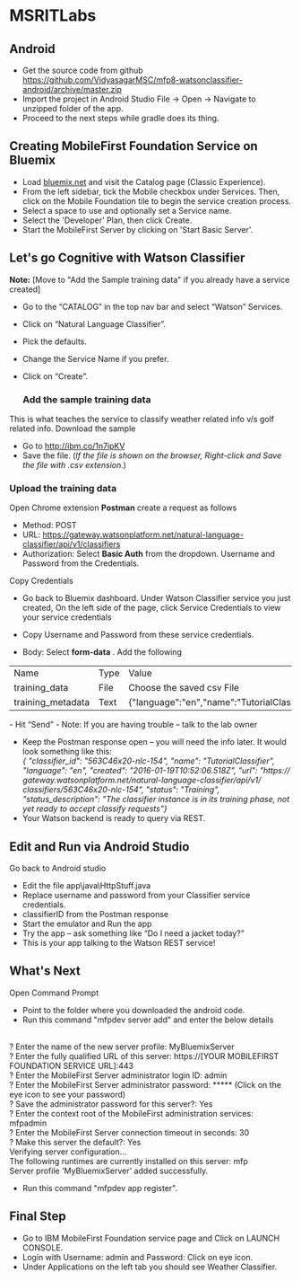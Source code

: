 # MSRITLabs
## Android
- Get the source code from github
https://github.com/VidyasagarMSC/mfp8-watsonclassifier-android/archive/master.zip
- Import the project in Android Studio 
  File -> Open -> Navigate to unzipped folder of the app.
- Proceed to the next steps while gradle does its thing.

## Creating MobileFirst Foundation Service on Bluemix 

- Load [bluemix.net](https://bluemix.net) and visit the Catalog page (Classic Experience).
- From the left sidebar, tick the Mobile checkbox under Services. Then, click on the Mobile Foundation tile to begin the service creation process.
- Select a space to use and optionally set a Service name.
- Select the 'Developer' Plan, then click Create.
- Start the MobileFirst Server by clicking on 'Start Basic Server'.

## Let's go Cognitive with Watson Classifier 
<strong>Note:</strong> [Move to "Add the Sample training data" if you already have a service created]
- Go to the “CATALOG” in the top nav bar and select “Watson” Services.
- Click on “Natural Language Classifier”.
- Pick the defaults.
- Change the Service Name if you prefer.
- Click on “Create”.

    ### Add the sample training data
This is what teaches the service to classify weather related info v/s golf
related info.
Download the sample
  - Go to http://ibm.co/1n7ipKV
  - Save the file. (<em>If the file is shown on the browser, Right-click and Save the file with .csv extension.</em>)

  ### Upload the training data
Open Chrome extension <strong>Postman</strong> create a request as follows
  
  - Method: POST
  - URL: https://gateway.watsonplatform.net/natural-language-classifier/api/v1/classifiers
  - Authorization: Select <strong>Basic Auth</strong> from the dropdown. Username and Password from the Credentials.

 Copy Credentials
  - Go back to Bluemix dashboard. Under Watson Classifier service you just created, On the left side of the page, click Service Credentials to view your service credentials
  - Copy Username and Password from these service credentials.
 
 - Body: Select <strong>form-data</strong> . Add the following
<table>
    <tr>
        <td>Name</td>
        <td>Type</td>
        <td>Value</td>
    </tr> 
   <tr>
     <td>training_data</td>
      <td>File</td>
      <td>Choose the saved csv File</td>
  </tr>
  <tr>
     <td>training_metadata</td>
      <td>Text</td>
      <td>{"language":"en","name":"TutorialClassifier"}</td>
  </tr>
</table>
  - Hit “Send”
  - Note: If you are having trouble – talk to the lab owner
  
- Keep the Postman response open – you will need the info later. It would
look something like this:
<br><em>{ "classifier_id": "563C46x20-nlc-154", "name":
"TutorialClassifier", "language": "en", "created":
"2016-01-19T10:52:06.518Z", "url": "https://
gateway.watsonplatform.net/natural-language-classifier/api/v1/
classifiers/563C46x20-nlc-154", "status": "Training",
"status_description": "The classifier instance is in its training
phase, not yet ready to accept classify requests"}</em>
- Your Watson backend is ready to query via REST.

## Edit and Run via Android Studio
Go back to Android studio
- Edit the file app\java\HttpStuff.java
- Replace username and password from your Classifier service credentials.
- classifierID from the Postman response
- Start the emulator and Run the app
- Try the app – ask something like “Do I need a jacket today?”
- This is your app talking to the Watson REST service!

## What's Next
Open Command Prompt
- Point to the folder where you downloaded the android code.
- Run this command "mfpdev server add" and enter the below details

<br>? Enter the name of the new server profile: MyBluemixServer
<br>? Enter the fully qualified URL of this server: https://[YOUR MOBILEFIRST FOUNDATION SERVICE URL]:443
<br>? Enter the MobileFirst Server administrator login ID: admin
<br>? Enter the MobileFirst Server administrator password: ***** (Click on the eye icon to see your password)
<br>? Save the administrator password for this server?: Yes
<br>? Enter the context root of the MobileFirst administration services: mfpadmin
<br>? Enter the MobileFirst Server connection timeout in seconds: 30
<br>? Make this server the default?: Yes
<br>Verifying server configuration...
<br>The following runtimes are currently installed on this server: mfp
<br>Server profile 'MyBluemixServer' added successfully. 
- Run this command "mfpdev app register".

## Final Step
- Go to IBM MobileFirst Foundation service page and Click on LAUNCH CONSOLE.
- Login with Username: admin and Password: Click on eye icon.
- Under Applications on the left tab you should see Weather Classifier.
